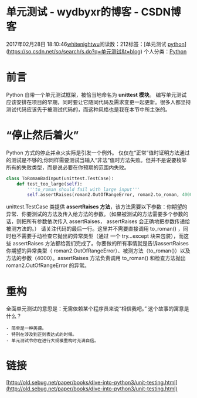 # 单元测试 - wydbyxr的博客 - CSDN博客
2017年02月28日 18:10:46[whitenightwu](https://me.csdn.net/wydbyxr)阅读数：212标签：[单元测试																[python](https://so.csdn.net/so/search/s.do?q=python&t=blog)](https://so.csdn.net/so/search/s.do?q=单元测试&t=blog)
个人分类：[Python](https://blog.csdn.net/wydbyxr/article/category/7151085)
# 前言
Python 自带一个单元测试框架，被恰当地命名为 **unittest 模块**。 
编写单元测试应该安排在项目的早期，同时要让它随同代码及需求变更一起更新。很多人都坚持测试代码应该先于被测试代码的，而这种风格也是我在本节中所主张的。
# “停止然后着火”
Python 方式的停止并点火实际是引发一个例外。
仅仅在“正常”值时证明方法通过的测试是不够的;你同样需要测试当输入“非法”值时方法失败。但并不是说要枚举所有的失败类型，而是说必要在你预期的范围内失败。
```python
class ToRomanBadInput(unittest.TestCase):                                 ①
    def test_too_large(self):                                             ②
        '''to_roman should fail with large input'''
        self.assertRaises(roman2.OutOfRangeError, roman2.to_roman, 4000)  ③
```
unittest.TestCase 类提供 **assertRaises 方法**，该方法需要以下参数：你期望的异常、你要测试的方法及传入给方法的参数。（如果被测试的方法需要多个参数的话，则把所有参数依次传入 assertRaises， assertRaises 会正确地把参数传递给被测方法的。）
请关注代码的最后一行。这里并不需要直接调用 to_roman() ，同时也不需要手动检查它抛出的异常类型（通过 一个 try…except 块来包装），而这些 assertRaises 方法都给我们完成了。你要做的所有事情就是告诉assertRaises你期望的异常类型（ roman2.OutOfRangeError）、被测方法（to_roman()）以及方法的参数（4000）。assertRaises 方法负责调用 to_roman() 和检查方法抛出 roman2.OutOfRangeError 的异常。
# 重构
全面单元测试的意思是：无需依赖某个程序员来说“相信我吧。” 
这个故事的寓意是什么？
```
- 简单是一种美德。
- 特别在涉及到正则表达式的时候。
- 单元测试令你在进行大规模重构时充满自信。
```
# 链接
[http://old.sebug.net/paper/books/dive-into-python3/unit-testing.html](http://old.sebug.net/paper/books/dive-into-python3/unit-testing.html)
